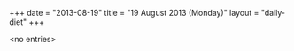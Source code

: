 +++
date = "2013-08-19"
title = "19 August 2013 (Monday)"
layout = "daily-diet"
+++


\<no entries\>
